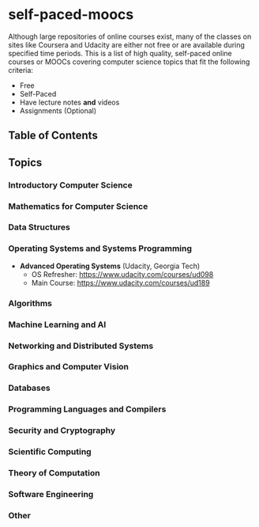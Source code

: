 # self-paced-moocs
Although large repositories of online courses exist, many of the classes on sites like Coursera and Udacity are either not free or are available during specified time periods. This is a list of high quality, self-paced online courses or MOOCs covering computer science topics that fit the following criteria:

* Free
* Self-Paced
* Have lecture notes __and__ videos
* Assignments (Optional)

## Table of Contents

## Topics
### Introductory Computer Science
### Mathematics for Computer Science
### Data Structures
### Operating Systems and Systems Programming
* __Advanced Operating Systems__ (Udacity, Georgia Tech)
  * OS Refresher: https://www.udacity.com/courses/ud098
  * Main Course: https://www.udacity.com/courses/ud189

### Algorithms
### Machine Learning and AI
### Networking and Distributed Systems
### Graphics and Computer Vision
### Databases
### Programming Languages and Compilers
### Security and Cryptography
### Scientific Computing
### Theory of Computation
### Software Engineering
### Other


